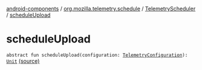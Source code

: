 [android-components](../../index.md) / [org.mozilla.telemetry.schedule](../index.md) / [TelemetryScheduler](index.md) / [scheduleUpload](./schedule-upload.md)

# scheduleUpload

`abstract fun scheduleUpload(configuration: `[`TelemetryConfiguration`](../../org.mozilla.telemetry.config/-telemetry-configuration/index.md)`): `[`Unit`](https://kotlinlang.org/api/latest/jvm/stdlib/kotlin/-unit/index.html) [(source)](https://github.com/mozilla-mobile/android-components/blob/master/components/service/telemetry/src/main/java/org/mozilla/telemetry/schedule/TelemetryScheduler.java#L10)